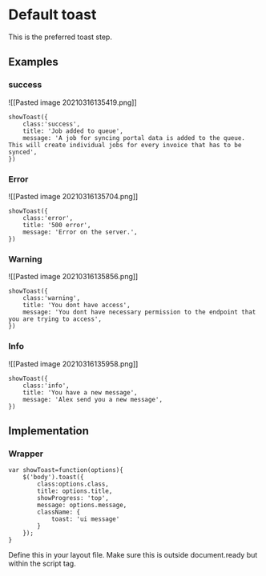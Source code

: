 # Default toast
This is the preferred toast step.

## Examples 
### success
![[Pasted image 20210316135419.png]]

```
showToast({
	class:'success',
	title: 'Job added to queue',
	message: 'A job for syncing portal data is added to the queue. This will create individual jobs for every invoice that has to be synced',
})
```

### Error
![[Pasted image 20210316135704.png]]
```
showToast({
	class:'error',
	title: '500 error',
	message: 'Error on the server.',
})
```

### Warning
![[Pasted image 20210316135856.png]]
```
showToast({
	class:'warning',
	title: 'You dont have access',
	message: 'You dont have necessary permission to the endpoint that you are trying to access',
})
```

### Info
![[Pasted image 20210316135958.png]]
```
showToast({
	class:'info',
	title: 'You have a new message',
	message: 'Alex send you a new message',
})
```
## Implementation

### Wrapper
```
var showToast=function(options){
	$('body').toast({
		class:options.class,
		title: options.title,
		showProgress: 'top',
		message: options.message,
		className: {
			toast: 'ui message'
		}
	});
}
```

Define this in your layout file. Make sure this is outside document.ready but within the script tag. 